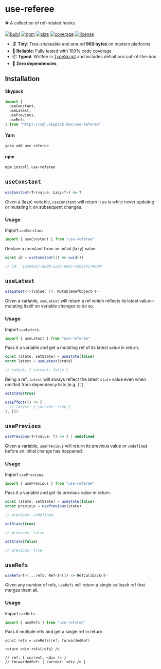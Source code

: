 # use-referee

⚽ A collection of ref-related hooks.

[![build](https://img.shields.io/github/actions/workflow/status/marcbouchenoire/use-referee/.github/workflows/ci.yml)](https://github.com/marcbouchenoire/use-referee/actions/workflows/ci.yml)
[![npm](https://img.shields.io/npm/v/use-referee?color=%230cf)](https://www.npmjs.com/package/use-referee)
[![size](https://img.shields.io/bundlephobia/minzip/use-referee?label=size&color=%2385f)](https://bundlephobia.com/package/use-referee)
[![coverage](https://img.shields.io/codecov/c/github/marcbouchenoire/use-referee?color=%23e4b)](https://codecov.io/gh/marcbouchenoire/use-referee)
[![license](https://img.shields.io/github/license/marcbouchenoire/use-referee?color=%23f81)](https://github.com/marcbouchenoire/use-referee/blob/main/LICENSE)

- 🗜️ **Tiny**: Tree-shakeable and around **900 bytes** on modern platforms
- 🧪 **Reliable**: Fully tested with [100% code coverage](https://codecov.io/gh/marcbouchenoire/use-referee)
- 📦 **Typed**: Written in [TypeScript](https://www.typescriptlang.org/) and includes definitions out-of-the-box
- 💨 **Zero dependencies**

## Installation

#### Skypack

```javascript
import {
  useConstant,
  useLatest,
  usePrevious,
  useRefs
} from "https://cdn.skypack.dev/use-referee"
```

#### Yarn

```bash
yarn add use-referee
```

#### npm

```bash
npm install use-referee
```

## `useConstant`

```typescript
useConstant<T>(value: Lazy<T>) => T
```

Given a (lazy) variable, `useConstant` will return it as is while never updating or mutating it on subsequent changes.

### Usage

Import `useConstant`.

```typescript
import { useConstant } from "use-referee"
```

Declare a constant from an initial (lazy) value.

```typescript
const id = useConstant(() => uuid())

// id: "123e4567-e89b-12d3-a456-426614174000"
```

## `useLatest`

```typescript
useLatest<T>(value: T): MutableRefObject<T>
```

Given a variable, `useLatest` will return a ref which reflects its latest value—mutating itself on variable changes to do so.

### Usage

Import `useLatest`.

```typescript
import { useLatest } from "use-referee"
```

Pass it a variable and get a mutating ref of its latest value in return.

```typescript
const [state, setState] = useState(false)
const latest = useLatest(state)

// latest: { current: false }
```

Being a ref, `latest` will always reflect the latest `state` value even when omitted from dependency lists (e.g. `[]`).

```typescript
setState(true)

useEffect(() => {
  // latest: { current: true }
}, [])
```

## `usePrevious`

```typescript
usePrevious<T>(value: T) => T | undefined
```

Given a variable, `usePrevious` will return its previous value or `undefined` before an initial change has happened.

### Usage

Import `usePrevious`.

```typescript
import { usePrevious } from "use-referee"
```

Pass it a variable and get its previous value in return.

```typescript
const [state, setState] = useState(false)
const previous = usePrevious(state)

// previous: undefined

setState(true)

// previous: false

setState(false)

// previous: true
```

## `useRefs`

```typescript
useRefs<T>(...refs: Ref<T>[]) => RefCallback<T>
```

Given any number of refs, `useRefs` will return a single callback ref that merges them all.

### Usage

Import `useRefs`.

```typescript
import { useRefs } from "use-referee"
```

Pass it multiple refs and get a single ref in return.

```tsx
const refs = useRefs(ref, forwardedRef)

return <div ref={refs} />

// ref: { current: <div /> }
// forwardedRef: { current: <div /> }
```
